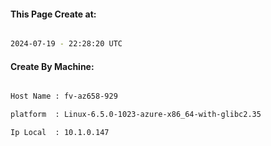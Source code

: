 
   
#### This Page Create at:

```bash

2024-07-19 - 22:28:20 UTC

```

#### Create By Machine:

```bash

Host Name : fv-az658-929

platform  : Linux-6.5.0-1023-azure-x86_64-with-glibc2.35

Ip Local  : 10.1.0.147

```

